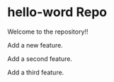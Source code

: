 # hello-word Repo

Welcome to the repository!!

Add a new feature.

Add a second feature.

Add a third feature.